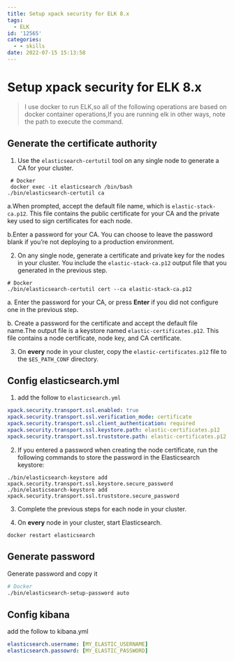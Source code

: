 ```yaml
---
title: Setup xpack security for ELK 8.x
tags:
  - ELK
id: '12565'
categories:
  - - skills
date: 2022-07-15 15:13:58
---
```


# Setup xpack security for ELK 8.x

> I use docker to run ELK,so all of the following operations are based on docker container operations,If you are running elk in other ways, note the path to execute the command.

<!--more-->

## Generate the certificate authority

1.  Use the `elasticsearch-certutil` tool on any single node to generate a CA for your cluster.

```shell
 # Docker 
 docker exec -it elasticsearch /bin/bash
./bin/elasticsearch-certutil ca
```

a.When prompted, accept the default file name, which is `elastic-stack-ca.p12`. This file contains the public certificate for your CA and the private key used to sign certificates for each node.

b.Enter a password for your CA. You can choose to leave the password blank if you’re not deploying to a production environment.

2.  On any single node, generate a certificate and private key for the nodes in your cluster. You include the `elastic-stack-ca.p12` output file that you generated in the previous step.

```shell
# Docker 
./bin/elasticsearch-certutil cert --ca elastic-stack-ca.p12
```

a. Enter the password for your CA, or press **Enter** if you did not configure one in the previous step.

b. Create a password for the certificate and accept the default file name.The output file is a keystore named `elastic-certificates.p12`. This file contains a node certificate, node key, and CA certificate.

3.  On **every** node in your cluster, copy the `elastic-certificates.p12` file to the `$ES_PATH_CONF` directory.

## Config elasticsearch.yml

1.  add the follow to `elasticsearch.yml`

```yaml
xpack.security.transport.ssl.enabled: true
xpack.security.transport.ssl.verification_mode: certificate 
xpack.security.transport.ssl.client_authentication: required
xpack.security.transport.ssl.keystore.path: elastic-certificates.p12
xpack.security.transport.ssl.truststore.path: elastic-certificates.p12
```

2.  If you entered a password when creating the node certificate, run the following commands to store the password in the Elasticsearch keystore:

```shell
./bin/elasticsearch-keystore add xpack.security.transport.ssl.keystore.secure_password
./bin/elasticsearch-keystore add xpack.security.transport.ssl.truststore.secure_password
```

3.  Complete the previous steps for each node in your cluster.
    
4.  On **every** node in your cluster, start Elasticsearch.
    

```shell
docker restart elasticsearch
```

## Generate password

Generate password and copy it

```bash
# Docker 
./bin/elasticsearch-setup-password auto
```

## Config kibana

add the follow to kibana.yml

```yaml
elasticsearch.username: [MY_ELASTIC_USERNAME]
elasticsearch.passowrd: [MY_ELASTIC_PASSWORD]
```
